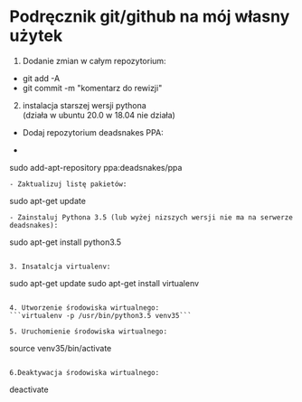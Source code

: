 # Podręcznik git/github na mój własny użytek

1. Dodanie zmian w całym repozytorium:
- git add -A
- git commit -m "komentarz do rewizji"

2. instalacja starszej wersji pythona
<br>(działa w ubuntu 20.0 w 18.04 nie działa)
- Dodaj repozytorium deadsnakes PPA:
- ```
sudo add-apt-repository ppa:deadsnakes/ppa
```
- Zaktualizuj listę pakietów:
```
sudo apt-get update
```
- Zainstaluj Pythona 3.5 (lub wyżej nizszych wersji nie ma na serwerze deadsnakes):
```
sudo apt-get install python3.5
```

3. Insatalcja virtualenv:
```
sudo apt-get update
sudo apt-get install virtualenv
```

4. Utworzenie środowiska wirtualnego:
```virtualenv -p /usr/bin/python3.5 venv35```

5. Uruchomienie środowiska wirtualnego:
```
source venv35/bin/activate
```

6.Deaktywacja środowiska wirtualnego:
```
deactivate
```